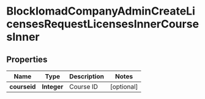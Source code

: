 

# BlockIomadCompanyAdminCreateLicensesRequestLicensesInnerCoursesInner


## Properties

| Name | Type | Description | Notes |
|------------ | ------------- | ------------- | -------------|
|**courseid** | **Integer** | Course ID |  [optional] |




